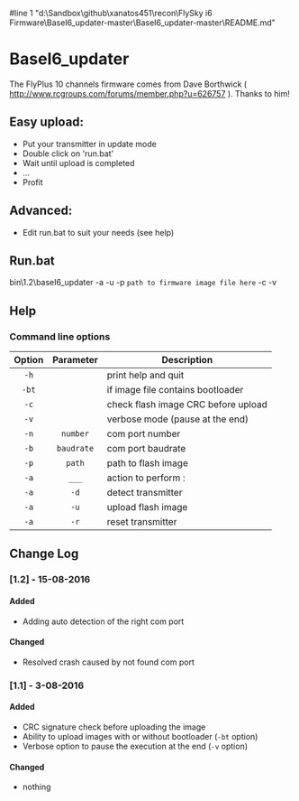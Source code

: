 #line 1 "d:\\Sandbox\\github\\xanatos451\\recon\\FlySky i6 Firmware\\BaseI6_updater-master\\BaseI6_updater-master\\README.md"
# BaseI6_updater

The FlyPlus 10 channels firmware comes from Dave Borthwick ( http://www.rcgroups.com/forums/member.php?u=626757 ). Thanks to him!

## Easy upload:

* Put your transmitter in update mode
* Double click on 'run.bat'
* Wait until upload is completed
* ...
* Profit

## Advanced:

* Edit run.bat to suit your needs (see help)

## Run.bat

bin\1.2\baseI6_updater -a -u -p `path to firmware image file here` -c -v


## Help

### Command line options

| Option        | Parameter     | Description  |
|:-------------:|:-------------:| ------------ |
| `-h` |  | print help and quit  |
| `-bt` |  | if image file contains bootloader |
| `-c` |  | check flash image CRC before upload  |
| `-v` |  | verbose mode (pause at the end)  |
| `-n` | `number` | com port number |
| `-b` | `baudrate` | com port baudrate |
| `-p` | `path` | path to flash image |
| `-a` | `___` | action to perform : |
| `-a` | `-d` | detect transmitter |
| `-a` | `-u` | upload flash image |
| `-a` | `-r` | reset transmitter |


## Change Log

### [1.2] - 15-08-2016
#### Added
- Adding auto detection of the right com port

#### Changed
- Resolved crash caused by not found com port

### [1.1] - 3-08-2016
#### Added
- CRC signature check before uploading the image
- Ability to upload images with or without bootloader (`-bt` option)
- Verbose option to pause the execution at the end (`-v` option)

#### Changed
- nothing